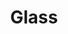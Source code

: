 ---
title: 'Glass'
img: 'glass.jpg'
size: '13 x 13 inches, Framed'
medium: 'Ink on 140-pound Watercolor Paper'
--- 